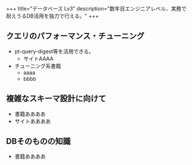 +++
title="データベース Lv3"
description="数年目エンジニアレベル、実務で耐えうるDB活用を独力で行える。"
+++

## クエリのパフォーマンス・チューニング

- pt-query-digest等を活用できる。
  - サイトAAAA
- チューニング系書籍
  - aaaa
  - bbbb

## 複雑なスキーマ設計に向けて

- 書籍ああああ
- サイトああああ

## DBそのものの知識

- 書籍ああああ